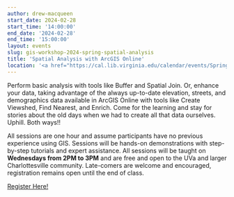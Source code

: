```yaml
---
author: drew-macqueen
start_date: 2024-02-28
start_time: '14:00:00'
end_date: '2024-02-28'
end_time: '15:00:00'
layout: events
slug: gis-workshop-2024-spring-spatial-analysis
title: 'Spatial Analysis with ArcGIS Online'
location: '<a href="https://cal.lib.virginia.edu/calendar/events/Spring2024GISWorkshop5">Register for Zoom Link</a>'
---
```


Perform basic analysis with tools like Buffer and Spatial Join. Or, enhance your data, taking advantage of the always up-to-date elevation, streets, and demographics data available in ArcGIS Online with tools like Create Viewshed, Find Nearest, and Enrich. Come for the learning and stay for stories about the old days when we had to create all that data ourselves. Uphill. Both ways!! 

All sessions are one hour and assume participants have no previous experience using GIS.  Sessions will be hands-on demonstrations with step-by-step tutorials and expert assistance.  All sessions will be taught on **Wednesdays from 2PM to 3PM** and are free and open to the UVa and larger Charlottesville community. Late-comers are welcome and encouraged, registration remains open until the end of class.


[Register Here!](https://cal.lib.virginia.edu/calendar/events/Spring2024GISWorkshop5)